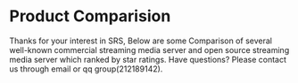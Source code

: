 # Product Comparision
Thanks for your interest in SRS, Below are some Comparison of several well-known commercial streaming media server and open source streaming media server which ranked by star ratings. Have questions? Please contact us through email or qq group(212189142).